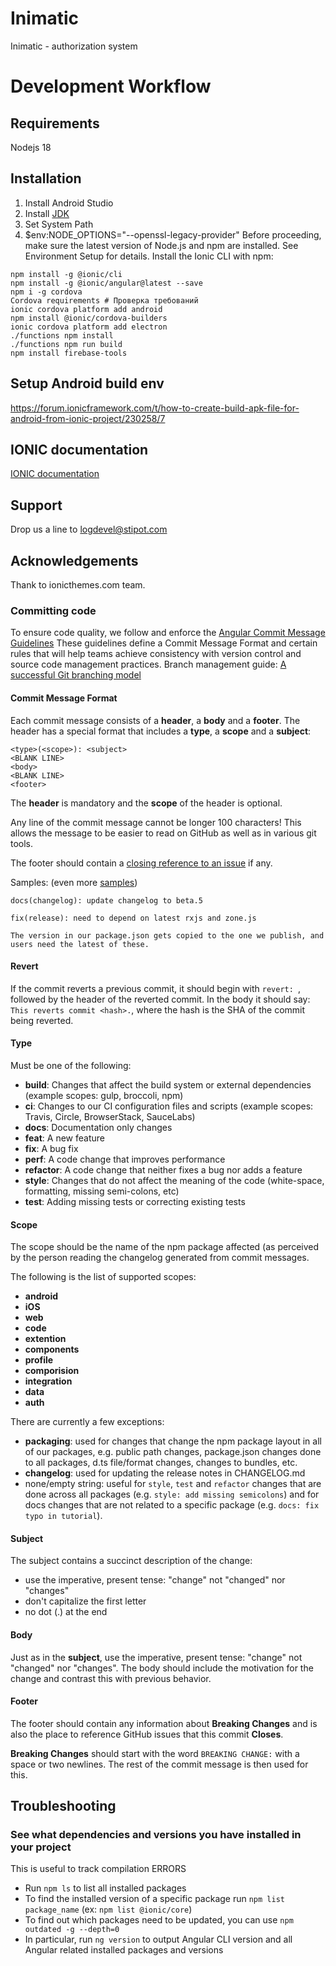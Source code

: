 # Inimatic

Inimatic - authorization system

# Development Workflow
## Requirements
Nodejs 18

## Installation
1. Install Android Studio
2. Install [JDK](https://www.oracle.com/java/technologies/downloads/)
3. Set System Path 
4. $env:NODE_OPTIONS="--openssl-legacy-provider"
Before proceeding, make sure the latest version of Node.js and npm are installed. See Environment Setup for details. Install the Ionic CLI with npm:
```
npm install -g @ionic/cli
npm install -g @ionic/angular@latest --save
npm i -g cordova
Cordova requirements # Проверка требований
ionic cordova platform add android
npm install @ionic/cordova-builders
ionic cordova platform add electron
./functions npm install
./functions npm run build
npm install firebase-tools
```

## Setup Android build env
https://forum.ionicframework.com/t/how-to-create-build-apk-file-for-android-from-ionic-project/230258/7

## IONIC documentation
[IONIC documentation](https://test-bc740.web.app/)

## Support

Drop us a line to logdevel@stipot.com

## Acknowledgements

Thank to ionicthemes.com team.

### Committing code

To ensure code quality, we follow and enforce the [Angular Commit Message Guidelines](https://github.com/angular/angular/blob/master/CONTRIBUTING.md#-commit-message-guidelines)
These guidelines define a Commit Message Format and certain rules that will help teams achieve consistency with version control and source code management practices.
Branch management guide: [A successful Git branching model](https://nvie.com/posts/a-successful-git-branching-model/)

#### Commit Message Format

Each commit message consists of a **header**, a **body** and a **footer**. The header has a special
format that includes a **type**, a **scope** and a **subject**:

```
<type>(<scope>): <subject>
<BLANK LINE>
<body>
<BLANK LINE>
<footer>
```

The **header** is mandatory and the **scope** of the header is optional.

Any line of the commit message cannot be longer 100 characters! This allows the message to be easier
to read on GitHub as well as in various git tools.

The footer should contain a [closing reference to an issue](https://help.github.com/articles/closing-issues-via-commit-messages/) if any.

Samples: (even more [samples](https://github.com/angular/angular/commits/master))

```
docs(changelog): update changelog to beta.5
```

```
fix(release): need to depend on latest rxjs and zone.js

The version in our package.json gets copied to the one we publish, and users need the latest of these.
```

#### Revert

If the commit reverts a previous commit, it should begin with `revert: `, followed by the header of the reverted commit. In the body it should say: `This reverts commit <hash>.`, where the hash is the SHA of the commit being reverted.

#### Type

Must be one of the following:

- **build**: Changes that affect the build system or external dependencies (example scopes: gulp, broccoli, npm)
- **ci**: Changes to our CI configuration files and scripts (example scopes: Travis, Circle, BrowserStack, SauceLabs)
- **docs**: Documentation only changes
- **feat**: A new feature
- **fix**: A bug fix
- **perf**: A code change that improves performance
- **refactor**: A code change that neither fixes a bug nor adds a feature
- **style**: Changes that do not affect the meaning of the code (white-space, formatting, missing semi-colons, etc)
- **test**: Adding missing tests or correcting existing tests

#### Scope

The scope should be the name of the npm package affected (as perceived by the person reading the changelog generated from commit messages.

The following is the list of supported scopes:

- **android**
- **iOS**
- **web**
- **code**
- **extention**
- **components**
- **profile**
- **comporision**
- **integration**
- **data**
- **auth**

There are currently a few exceptions:

- **packaging**: used for changes that change the npm package layout in all of our packages, e.g.
  public path changes, package.json changes done to all packages, d.ts file/format changes, changes
  to bundles, etc.
- **changelog**: used for updating the release notes in CHANGELOG.md
- none/empty string: useful for `style`, `test` and `refactor` changes that are done across all
  packages (e.g. `style: add missing semicolons`) and for docs changes that are not related to a
  specific package (e.g. `docs: fix typo in tutorial`).

#### Subject

The subject contains a succinct description of the change:

- use the imperative, present tense: "change" not "changed" nor "changes"
- don't capitalize the first letter
- no dot (.) at the end

#### Body

Just as in the **subject**, use the imperative, present tense: "change" not "changed" nor "changes".
The body should include the motivation for the change and contrast this with previous behavior.

#### Footer

The footer should contain any information about **Breaking Changes** and is also the place to
reference GitHub issues that this commit **Closes**.

**Breaking Changes** should start with the word `BREAKING CHANGE:` with a space or two newlines. The rest of the commit message is then used for this.

## Troubleshooting

### See what dependencies and versions you have installed in your project

This is useful to track compilation ERRORS

- Run `npm ls` to list all installed packages
- To find the installed version of a specific package run `npm list package_name` (ex: `npm list @ionic/core`)
- To find out which packages need to be updated, you can use `npm outdated -g --depth=0`
- In particular, run `ng version` to output Angular CLI version and all Angular related installed packages and versions
